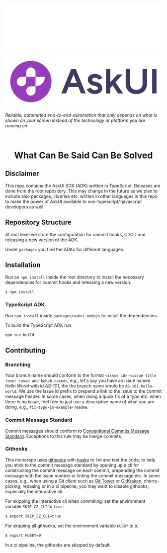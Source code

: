 ![askui logo](./img/askui-logo-white.svg#gh-dark-mode-only)
![askui logo](./img/askui-logo.svg#gh-light-mode-only)

*Reliable, automated end-to-end-automation that only depends on what is shown on your screen instead of the technology or platform you are running on*

<br/>

<center> <h1> What Can Be Said Can Be Solved </h1> </center>


## Disclaimer

This repo contains the AskUI SDK (ADK) written in TypeScript. Releases are done from the root repository. This may change in the future as we plan to include also packages, libraries etc. written in other languages in this repo to make the power of AskUI available to non-typescript/-javascript developers as well.

## Repository Structure

At root level we store the configuration for commit hooks, CI/CD and releasing a new version of the ADK.

Under `packages` you find the ADKs for different languages.

## Installation
Run an `npm install` inside the root directory to install the necessary dependencies for commit hooks and releasing a new version.

```sh
$ npm install
```

### TypeScript ADK
Run `npm install` inside `packages/askui-nodejs` to install the dependencies.

To build the TypeScript ADK run

```sh
npm run build
```

## Contributing

### Branching

Your branch name should conform to the format `<issue id>-<issue title lower-cased and kebab-cased>`, e.g., let's say you have an issue named *Hello World* with id *AS-101*, the the branch name would be `AS-101-hello-world`. We use the issue id prefix to prepend a link to the issue to the commit message header. In some cases, when doing a quick fix of a typo etc. when there is no issue, feel free to just use a descriptive name of what you are doing, e.g., `fix-typo-in-example-readme`.

### Commit Message Standard

Commit messages should conform to [Conventional Commits Message Standard](https://www.conventionalcommits.org/en/v1.0.0/). Exceptions to this rule may be merge commits.

### Githooks

This monorepo uses [githooks](https://git-scm.com/docs/githooks) with [husky](https://github.com/typicode/husky) to lint and test the code, to help you stick to the commit message standard by opening up a cli for constructing the commit message on each commit, prepending the commit message with the issue number or linting the commit message etc. In some cases, e.g., when using a Git client such as [Git Tower](https://www.git-tower.com/) or [GitKraken](https://www.gitkraken.com/), cherry-picking, rebasing or in a ci pipeline, you may want to disable githooks, especially the interactive cli.

For skipping the interactive cli when commiting, set the environment variable `SKIP_CZ_CLI` to `true`.
```sh
$ export SKIP_CZ_CLI=true
```

For skipping all githooks, set the environment variable `HUSKY` to `0`.
```sh
$ export HUSKY=0
```

In a ci pipeline, the githooks are skipped by default.
